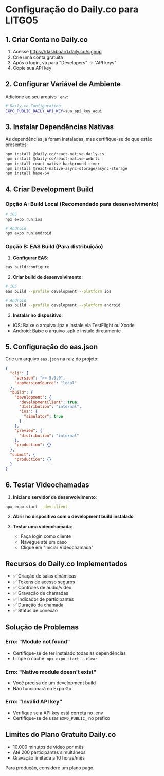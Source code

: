 # Configuração do Daily.co para LITGO5

## 1. Criar Conta no Daily.co

1. Acesse https://dashboard.daily.co/signup
2. Crie uma conta gratuita
3. Após o login, vá para "Developers" → "API keys"
4. Copie sua API key

## 2. Configurar Variável de Ambiente

Adicione ao seu arquivo `.env`:

```bash
# Daily.co Configuration
EXPO_PUBLIC_DAILY_API_KEY=sua_api_key_aqui
```

## 3. Instalar Dependências Nativas

As dependências já foram instaladas, mas certifique-se de que estão presentes:

```bash
npm install @daily-co/react-native-daily-js
npm install @daily-co/react-native-webrtc
npm install react-native-background-timer
npm install @react-native-async-storage/async-storage
npm install base-64
```

## 4. Criar Development Build

### Opção A: Build Local (Recomendado para desenvolvimento)

```bash
# iOS
npx expo run:ios

# Android
npx expo run:android
```

### Opção B: EAS Build (Para distribuição)

1. **Configurar EAS**:
```bash
eas build:configure
```

2. **Criar build de desenvolvimento**:
```bash
# iOS
eas build --profile development --platform ios

# Android
eas build --profile development --platform android
```

3. **Instalar no dispositivo**:
- iOS: Baixe o arquivo .ipa e instale via TestFlight ou Xcode
- Android: Baixe o arquivo .apk e instale diretamente

## 5. Configuração do eas.json

Crie um arquivo `eas.json` na raiz do projeto:

```json
{
  "cli": {
    "version": ">= 5.0.0",
    "appVersionSource": "local"
  },
  "build": {
    "development": {
      "developmentClient": true,
      "distribution": "internal",
      "ios": {
        "simulator": true
      }
    },
    "preview": {
      "distribution": "internal"
    },
    "production": {}
  },
  "submit": {
    "production": {}
  }
}
```

## 6. Testar Videochamadas

1. **Iniciar o servidor de desenvolvimento**:
```bash
npx expo start --dev-client
```

2. **Abrir no dispositivo com o development build instalado**

3. **Testar uma videochamada**:
   - Faça login como cliente
   - Navegue até um caso
   - Clique em "Iniciar Videochamada"

## Recursos do Daily.co Implementados

- ✅ Criação de salas dinâmicas
- ✅ Tokens de acesso seguros
- ✅ Controles de áudio/vídeo
- ✅ Gravação de chamadas
- ✅ Indicador de participantes
- ✅ Duração da chamada
- ✅ Status de conexão

## Solução de Problemas

### Erro: "Module not found"
- Certifique-se de ter instalado todas as dependências
- Limpe o cache: `npx expo start --clear`

### Erro: "Native module doesn't exist"
- Você precisa de um development build
- Não funcionará no Expo Go

### Erro: "Invalid API key"
- Verifique se a API key está correta no .env
- Certifique-se de usar `EXPO_PUBLIC_` no prefixo

## Limites do Plano Gratuito Daily.co

- 10.000 minutos de vídeo por mês
- Até 200 participantes simultâneos
- Gravação limitada a 10 horas/mês

Para produção, considere um plano pago. 